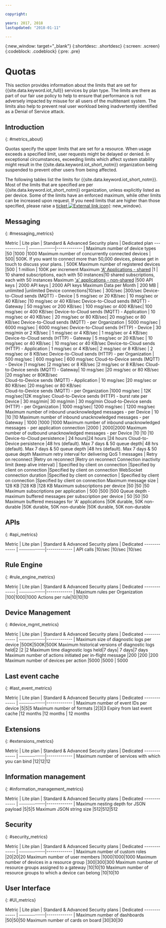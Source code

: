 ```yaml
---

copyright:

years: 2017, 2018
lastupdated: "2018-01-11"

---
```


{:new_window: target="\_blank"}
{:shortdesc: .shortdesc}
{:screen: .screen}
{:codeblock: .codeblock}
{:pre: .pre}


# Quotas
This section provides information about the limits that are set for {{site.data.keyword.iot_full}} services by plan type. The limits are there as part of our fair use policy to help to ensure that performance is not adversely impacted by misuse for all users of the multitenant system. The limits also help to prevent real user workload being inadvertently identified as a Denial of Service attack.

## Introduction
{: #metrics_about}

Quotas specify the upper limits that are set for a resource. When usage exceeds a specified limit, user requests might be delayed or denied. In exceptional circumstances, exceeding limits which affect system stability might result in the {{site.data.keyword.iot_short_notm}} organization being suspended to prevent other users from being affected.

The following tables list the limits for {{site.data.keyword.iot_short_notm}}. Most of the limits that are specified are per {{site.data.keyword.iot_short_notm}} organization, unless explicitly listed as per device. Some of the limits have an enforced maximum, while other limits can be increased upon request. If you need limits that are higher than those specified, please raise a [ticket ![External link icon](../../../icons/launch-glyph.svg)](https://support.ng.bluemix.net/gethelp/){: new_window}.

## Messaging
{: #messaging_metrics}

Metric        | Lite plan      | Standard & Advanced Security plans     | Dedicated plan
------------- | -------------|------------- |
Maximum number of device types |50 |1000 |1000
Maximum number of concurrently connected devices | 500| 500K. If you want to connect more than 50,000 devices, please get in touch to discuss your plans. | 500K
Maximum number of registered devices |500 | 1 million | 100K per increment
Maximum ['A' Applications - shared](../applications/mqtt.html#scalable_apps) |1 | 10 shared subscriptions, each with 50 instances|10 shared subscriptions, each with 50 instances
Maximum ['a' applications - non-shared](../applications/mqtt.html#client_connections) |500 API keys | 2000 API keys | 2000 API keys
Maximum Data per Month | 200 MB | unlimited |unlimited
Device connections|10/sec | 300/sec |300/sec
Device-to-Cloud sends (MQTT) - Device | 5 msg/sec or 20 KB/sec | 10 msg/sec or 40 KB/sec |10 msg/sec or 40 KB/sec
Device-to-Cloud sends (MQTT) - Gateway  | 50 msg/sec or 200 KB/sec | 100 msg/sec or 400 KB/sec| 100 msg/sec or 400 KB/sec
Device-to-Cloud sends (MQTT) - Application | 10 msg/sec or 40 KB/sec | 20 msg/sec or 80 KB/sec| 20 msg/sec or 80 KB/sec
Device-to-Cloud sends (MQTT) - per Organization | 5000 msg/sec | 6000 msg/sec | 6000 msg/sec
Device-to-Cloud sends (HTTP) - Device | 30 msg/min or 2 KB/sec | 1 msg/sec or 4 KB/sec | 1 msg/sec or 4 KB/sec
Device-to-Cloud sends (HTTP) - Gateway | 5 msg/sec or 20 KB/sec | 10 msg/sec or 40 KB/sec | 10 msg/sec or 40 KB/sec
Device-to-Cloud sends (HTTP) - Application | 1 msg/sec or 4 KB/sec| 2 msg/sec or 8 KB/sec | 2 msg/sec or 8 KB/sec
Device-to-Cloud sends (HTTP) - per Organization | 500 msg/sec | 600 msg/sec | 600 msg/sec
Cloud-to-Device sends (MQTT) - Device  |1 msg/sec |2 msg/sec or 8 KB/sec |2 msg/sec or 8 KB/sec
Cloud-to-Device sends (MQTT) - Gateway| 10 msg/sec |20 msg/sec or 80 KB/sec  |20 msg/sec or 80KB/sec  
Cloud-to-Device sends (MQTT) - Application | 10 msg/sec |20 msg/sec or 80 KB/sec |20 msg/sec or 80 KB/sec  
Cloud-to-Device sends (MQTT) - per Organization |1000 msg/sec | 12K msg/sec|12K msg/sec
Cloud-to-Device sends (HTTP) - burst rate per Device | 30 msg/min| 30 msg/min  | 30 msg/min
Cloud-to-Device sends (HTTP) - per Organization |  1000 msg/sec|  1200 msg/sec  |  1200 msg/sec
Maximum number of inbound unacknowledged messages - per Device | 10 |10 |10
Maximum number of inbound unacknowledged messages - per Gateway | 1000 |1000 |1000
Maximum number of inbound unacknowledged messages - per application connection  |2000 | 2000|2000
Maximum number of outbound unacknowledged messages - per Device |10  |10 |10
Device-to-Cloud persistence | 24 hours|24 hours |24 hours
Cloud-to-Device persistence |48 hrs (default). Max 7 days & 50 queue depth| 48 hrs (default). Max 7 days & 50 queue depth  |48 hrs (default). Max 7 days & 50 queue depth
Maximum retry interval for delivering QoS 1 messages | Retry on reconnect |Retry on reconnect |Retry on reconnect
Connection inactivity limit (keep alive interval) | Specified by client on connection |Specified by client on connection  |Specified by client on connection
WebSocket connection duration |Specified by client on connection | Specified by client on connection  |Specified by client on connection
Maximum message size | 128 KB |128 KB |128 KB
Maximum subscriptions per device |50 |50 |50
Maximum subscriptions per application | 500 |500 |500
Queue depth - maximum buffered messages per subscription per device | 50 |50 |50
Maximum buffered messages for 'A' applications |50K durable, 50K non-durable |50K durable, 50K non-durable |50K durable, 50K non-durable


## APIs
{: #api_metrics}

Metric        | Lite plan      | Standard & Advanced Security plans       | Dedicated
------------- | -------------|------------- |
API calls |10/sec |10/sec |10/sec

## Rule Engine
{: #rule_engine_metrics}

Metric        | Lite plan      | Standard & Advanced Security plans       | Dedicated
------------- | -------------|------------- |
Maximum rules per Organization |100|1000|1000
Actions per rule|10|10|10

## Device Management
{: #device_mgmt_metrics}

Metric        | Lite plan      | Standard & Advanced Security plans       | Dedicated
------------- | -------------|------------- |
Maximum size of diagnostic logs per device |500K|500K|500K
Maximum historical versions of diagnostic logs held|2  |2 |2
Maximum time diagnostic logs held|7 days| 7 days|7 days
Maximum number of actions initiated per in-flight message |200 |200 |200
Maximum number of devices per action |5000 |5000 | 5000

## Last event cache
{: #last_event_metrics}

Metric        | Lite plan      | Standard & Advanced Security plans       | Dedicated
------------- | -------------|------------- |
Maximum number of event IDs per device |5|5|5
Maximum number of formats |2|3|3
Expiry from last event cache |12 months |12 months | 12 months

## Extensions
{: #extensions_metrics}

Metric        | Lite plan      | Standard & Advanced Security plans       | Dedicated
------------- | -------------|------------- |
Maximum number of services with which you can bind |12|12|12

## Information management
{: #information_management_metrics}

Metric        | Lite plan      | Standard & Advanced Security plans       | Dedicated
------------- | -------------|------------- |
Maximum nesting depth for JSON payload |5|5|5
Maximum JSON string size |512|512|512

## Security
{: #security_metrics}

Metric        | Lite plan      | Standard & Advanced Security plans       | Dedicated
------------- | -------------|------------- |
Maximum number of custom roles |20|20|20
Maximum number of user members |1000|1000|1000
Maximum number of devices in a resource group |300|300|300
Maximum number of resource groups assigned to a gateway |10|10|10
Maximum number of resource groups to which a device can belong |10|10|10

## User Interface
{: #UI_metrics}

Metric        | Lite plan      | Standard & Advanced Security plans       | Dedicated
------------- | -------------|------------- |
Maximum number of dashboards |50|50|50
Maximum number of cards on board |30|30|30
